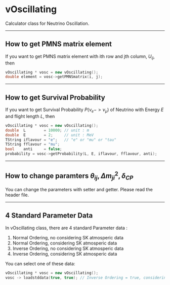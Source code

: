 # vOscillating
Calculator class for Neutrino Oscillation.

-----------------------
## How to get PMNS matrix element
If you want to get PMNS matrix element with ith row and jth column, $U_{ij}$, then
``` C++
vOscillating * vosc = new vOscillating();
double element = vosc->getPMNSmatrix(i, j);
```

----------------------
## How to get Survival Probability
If you want to get Survival Probability $P(\nu_e -> \nu_\mu)$ of Neutrino with Energy $E$ and flight length $L$, then
``` C++
vOscillating * vosc = new vOscillating();
double  L        = 10000; // unit : m
double  E        = 2;     // unit : MeV
TString iflavour = "e";   // "e" or "mu" or "tau"
TString fflavour = "mu";
bool    anti     = false;
probability = vosc->getProbability(L, E, iflavour, fflavour, anti);
```

---------------------
## How to change paramters $\theta_{ij}, \Delta m_{ji}^2, \delta_{CP}$
You can change the parameters with setter and getter.
Please read the header file.

--------------------
## 4 Standard Parameter Data
In vOscillating class, there are 4 standard Parameter data : 
1. Normal Ordering, no considering SK atmosperic data 
2. Normal Ordering, considering SK atmosperic data 
3. Inverse Ordering, no considering SK atmosperic data 
4. Inverse Ordering, considering SK atmosperic data 

You can select one of these data:
```C++
vOscillating * vosc = new vOscillating();
vosc -> loadstddata(true, true); // Inverse Ordering = true, considering SK data = true
```
